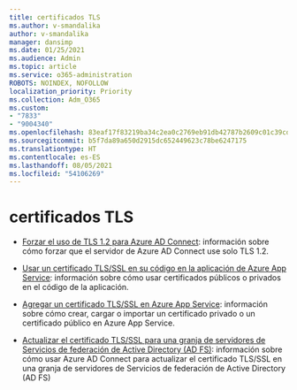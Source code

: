```yaml
---
title: certificados TLS
ms.author: v-smandalika
author: v-smandalika
manager: dansimp
ms.date: 01/25/2021
ms.audience: Admin
ms.topic: article
ms.service: o365-administration
ROBOTS: NOINDEX, NOFOLLOW
localization_priority: Priority
ms.collection: Adm_O365
ms.custom:
- "7833"
- "9004340"
ms.openlocfilehash: 83eaf17f83219ba34c2ea0c2769eb91db42787b2609c01c39cd67100638289eb
ms.sourcegitcommit: b5f7da89a650d2915dc652449623c78be6247175
ms.translationtype: HT
ms.contentlocale: es-ES
ms.lasthandoff: 08/05/2021
ms.locfileid: "54106269"
---
```

# <a name="tls-certificates"></a>certificados TLS

- [Forzar el uso de TLS 1.2 para Azure AD Connect](https://docs.microsoft.com/azure/active-directory/hybrid/reference-connect-tls-enforcement): información sobre cómo forzar que el servidor de Azure AD Connect use solo TLS 1.2.

- [Usar un certificado TLS/SSL en su código en la aplicación de Azure App Service](https://docs.microsoft.com/azure/app-service/configure-ssl-certificate-in-code): información sobre cómo usar certificados públicos o privados en el código de la aplicación.

- [Agregar un certificado TLS/SSL en Azure App Service](https://docs.microsoft.com/azure/app-service/configure-ssl-certificate): información sobre cómo crear, cargar o importar un certificado privado o un certificado público en Azure App Service.

- [Actualizar el certificado TLS/SSL para una granja de servidores de Servicios de federación de Active Directory (AD FS)](https://docs.microsoft.com/azure/active-directory/hybrid/how-to-connect-fed-ssl-update): información sobre cómo usar Azure AD Connect para actualizar el certificado TLS/SSL en una granja de servidores de Servicios de federación de Active Directory (AD FS)

